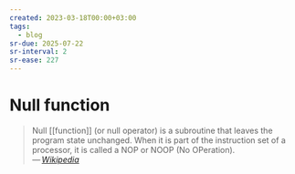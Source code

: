 ```yaml
---
created: 2023-03-18T00:00+03:00
tags:
  - blog
sr-due: 2025-07-22
sr-interval: 2
sr-ease: 227
---
```


# Null function

> Null [[function]] (or null operator) is a subroutine that leaves the program
> state unchanged. When it is part of the instruction set of a processor, it is
> called a NOP or NOOP (No OPeration).\
> — <cite>[Wikipedia](https://en.wikipedia.org/wiki/Null_function)</cite>
